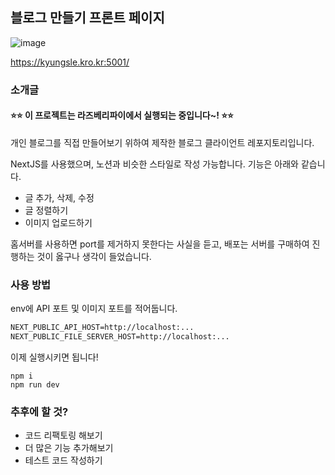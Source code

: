 ## 블로그 만들기 프론트 페이지

![image](https://github.com/keinn51/make-my-blog/assets/79993356/76008a29-699d-4ea7-b6dd-b4a051c77c7e)

https://kyungsle.kro.kr:5001/

### 소개글

#### ⭐⭐ 이 프로젝트는 라즈베리파이에서 실행되는 중입니다~! ⭐⭐

개인 블로그를 직접 만들어보기 위하여 제작한 블로그 클라이언트 레포지토리입니다.

NextJS를 사용했으며, 노션과 비슷한 스타일로 작성 가능합니다. 기능은 아래와 같습니다.

- 글 추가, 삭제, 수정
- 글 정렬하기
- 이미지 업로드하기

홈서버를 사용하면 port를 제거하지 못한다는 사실을 듣고, 배포는 서버를 구매하여 진행하는 것이 옳구나 생각이 들었습니다.

### 사용 방법

env에 API 포트 및 이미지 포트를 적어둡니다.

```md
NEXT_PUBLIC_API_HOST=http://localhost:...
NEXT_PUBLIC_FILE_SERVER_HOST=http://localhost:...
```

이제 실행시키면 됩니다!

```shell
npm i
npm run dev
```

### 추후에 할 것?

- 코드 리팩토링 해보기
- 더 많은 기능 추가해보기
- 테스트 코드 작성하기
